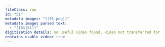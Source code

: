 ```yaml
---
fileClass: raw
id: "51"
metadata images: "[[51.png]]"
metadata images parsed text:
  - "[[51|51]]"
digitization details: no useful video found, video not transferred for parsing
contains usable video: true
---
```

